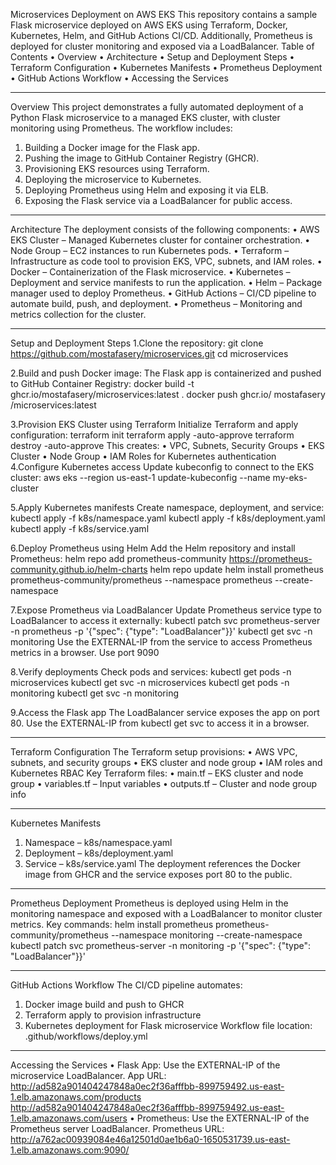 Microservices Deployment on AWS EKS
This repository contains a sample Flask microservice deployed on AWS EKS using Terraform, Docker, Kubernetes, Helm, and GitHub Actions CI/CD. Additionally, Prometheus is deployed for cluster monitoring and exposed via a LoadBalancer.
Table of Contents
•	Overview
•	Architecture
•	Setup and Deployment Steps
•	Terraform Configuration
•	Kubernetes Manifests
•	Prometheus Deployment
•	GitHub Actions Workflow
•	Accessing the Services
________________________________________
Overview
This project demonstrates a fully automated deployment of a Python Flask microservice to a managed EKS cluster, with cluster monitoring using Prometheus. The workflow includes:
1.	Building a Docker image for the Flask app.
2.	Pushing the image to GitHub Container Registry (GHCR).
3.	Provisioning EKS resources using Terraform.
4.	Deploying the microservice to Kubernetes.
5.	Deploying Prometheus using Helm and exposing it via ELB.
6.	Exposing the Flask service via a LoadBalancer for public access.
________________________________________



Architecture
The deployment consists of the following components:
•	AWS EKS Cluster – Managed Kubernetes cluster for container orchestration.
•	Node Group – EC2 instances to run Kubernetes pods.
•	Terraform – Infrastructure as code tool to provision EKS, VPC, subnets, and IAM roles.
•	Docker – Containerization of the Flask microservice.
•	Kubernetes – Deployment and service manifests to run the application.
•	Helm – Package manager used to deploy Prometheus.
•	GitHub Actions – CI/CD pipeline to automate build, push, and deployment.
•	Prometheus – Monitoring and metrics collection for the cluster.
________________________________________
Setup and Deployment Steps
1.Clone the repository:
git clone https://github.com/mostafasery/microservices.git
cd microservices

 2.Build and push Docker image:
The Flask app is containerized and pushed to GitHub Container Registry:
docker build -t ghcr.io/mostafasery/microservices:latest .
docker push ghcr.io/ mostafasery /microservices:latest






3.Provision EKS Cluster using Terraform
Initialize Terraform and apply configuration:
terraform init
terraform apply -auto-approve
terraform destroy -auto-approve
This creates:
•	VPC, Subnets, Security Groups
•	EKS Cluster
•	Node Group
•	IAM Roles for Kubernetes authentication
4.Configure Kubernetes access
Update kubeconfig to connect to the EKS cluster:
aws eks --region us-east-1 update-kubeconfig --name my-eks-cluster

5.Apply Kubernetes manifests
Create namespace, deployment, and service:
kubectl apply -f k8s/namespace.yaml
kubectl apply -f k8s/deployment.yaml
kubectl apply -f k8s/service.yaml

6.Deploy Prometheus using Helm
Add the Helm repository and install Prometheus:
helm repo add prometheus-community https://prometheus-community.github.io/helm-charts
helm repo update
helm install prometheus prometheus-community/prometheus --namespace prometheus --create-namespace

7.Expose Prometheus via LoadBalancer
Update Prometheus service type to LoadBalancer to access it externally:
kubectl patch svc prometheus-server -n prometheus -p '{"spec": {"type": "LoadBalancer"}}'
kubectl get svc -n monitoring
Use the EXTERNAL-IP from the service to access Prometheus metrics in a browser.
Use port 9090

8.Verify deployments
Check pods and services:
kubectl get pods -n microservices
kubectl get svc -n microservices
kubectl get pods -n monitoring
kubectl get svc -n monitoring

9.Access the Flask app
The LoadBalancer service exposes the app on port 80. Use the EXTERNAL-IP from kubectl get svc to access it in a browser.
________________________________________
Terraform Configuration
The Terraform setup provisions:
•	AWS VPC, subnets, and security groups
•	EKS cluster and node group
•	IAM roles and Kubernetes RBAC
Key Terraform files:
•	main.tf – EKS cluster and node group
•	variables.tf – Input variables
•	outputs.tf – Cluster and node group info
________________________________________
Kubernetes Manifests
1.	Namespace – k8s/namespace.yaml
2.	Deployment – k8s/deployment.yaml
3.	Service – k8s/service.yaml
The deployment references the Docker image from GHCR and the service exposes port 80 to the public.
________________________________________
Prometheus Deployment
Prometheus is deployed using Helm in the monitoring namespace and exposed with a LoadBalancer to monitor cluster metrics.
Key commands:
helm install prometheus prometheus-community/prometheus --namespace monitoring --create-namespace
kubectl patch svc prometheus-server -n monitoring -p '{"spec": {"type": "LoadBalancer"}}'

________________________________________
GitHub Actions Workflow
The CI/CD pipeline automates:
1.	Docker image build and push to GHCR
2.	Terraform apply to provision infrastructure
3.	Kubernetes deployment for Flask microservice
Workflow file location: .github/workflows/deploy.yml
________________________________________



Accessing the Services
•	Flask App: Use the EXTERNAL-IP of the microservice LoadBalancer.
App URL: 
http://ad582a901404247848a0ec2f36afffbb-899759492.us-east-1.elb.amazonaws.com/products
http://ad582a901404247848a0ec2f36afffbb-899759492.us-east-1.elb.amazonaws.com/users
•	Prometheus: Use the EXTERNAL-IP of the Prometheus server LoadBalancer.
Prometheus URL:
http://a762ac00939084e46a12501d0ae1b6a0-1650531739.us-east-1.elb.amazonaws.com:9090/

